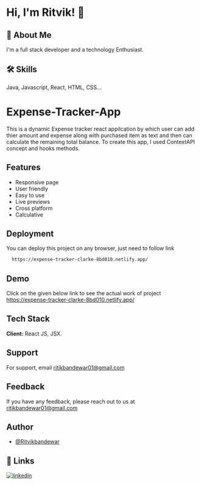 
# Hi, I'm Ritvik! 👋

  
## 🚀 About Me
I'm a full stack developer and a technology Enthusiast.

  
## 🛠 Skills
Java, Javascript, React, HTML, CSS...

  # Expense-Tracker-App

This is a dynamic Expense tracker react appilcation by which user can add thier amount and expense along with purchased item as text and then can calculate the remaining total balance.
To create this app, I used ContextAPI concept and hooks methods.


## Features

- Responsive page
- User friendly
- Easy to use
- Live previews
- Cross platform
- Calculative
  
## Deployment

You can deploy this project on any browser, just need to follow link

```bash
  https://expense-tracker-clarke-8bd010.netlify.app/
```

  
## Demo

Click on the given below link to see the actual work of project https://expense-tracker-clarke-8bd010.netlify.app/

  
## Tech Stack

**Client:** React JS, JSX. 


  
## Support

For support, email ritikbandewar01@gmail.com 

  
## Feedback

If you have any feedback, please reach out to us at ritikbandewar01@gmail.com

  
## Author

- [@Ritvikbandewar](https://github.com/Ritvik-star)

  
## 🔗 Links
[![linkedin](https://img.shields.io/badge/linkedin-0A66C2?style=for-the-badge&logo=linkedin&logoColor=white)](https://www.linkedin.com/in/ritvik-bandewar-188978166/)

  
